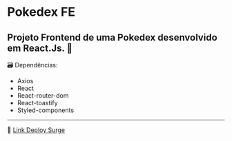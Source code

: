 # Pokedex FE

## Projeto Frontend de uma Pokedex desenvolvido em React.Js. :iphone:


:card_file_box: Dependências:
- Axios
- React
- React-router-dom
- React-toastify
- Styled-components

---
:satellite: [Link Deploy Surge](https://project-pokedex.surge.sh/)
